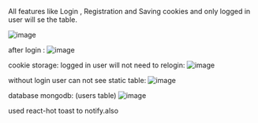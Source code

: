 All features like Login , Registration and Saving cookies and only logged in user will se the table.

![image](https://github.com/kishank46175/quantum-infotech-Login-signup/assets/162287013/fff295c2-bea0-424a-bfd5-9b6c1930bca5)

after login :
![image](https://github.com/kishank46175/quantum-infotech-Login-signup/assets/162287013/4cfc75a5-41e3-4419-9daa-24a5931438be)

cookie storage:
logged in user will not need to relogin:
![image](https://github.com/kishank46175/quantum-infotech-Login-signup/assets/162287013/b3c2a8b7-94c3-46f8-a38d-4f57a6f28035)


without login user can not see static table:
![image](https://github.com/kishank46175/quantum-infotech-Login-signup/assets/162287013/5af38de4-090d-4ba0-97e3-47ffb6326e80)

database mongodb: (users table)
![image](https://github.com/kishank46175/quantum-infotech-Login-signup/assets/162287013/92c668f6-44cb-46bb-97a9-5bf006cebc3d)

used react-hot toast to notify.also
